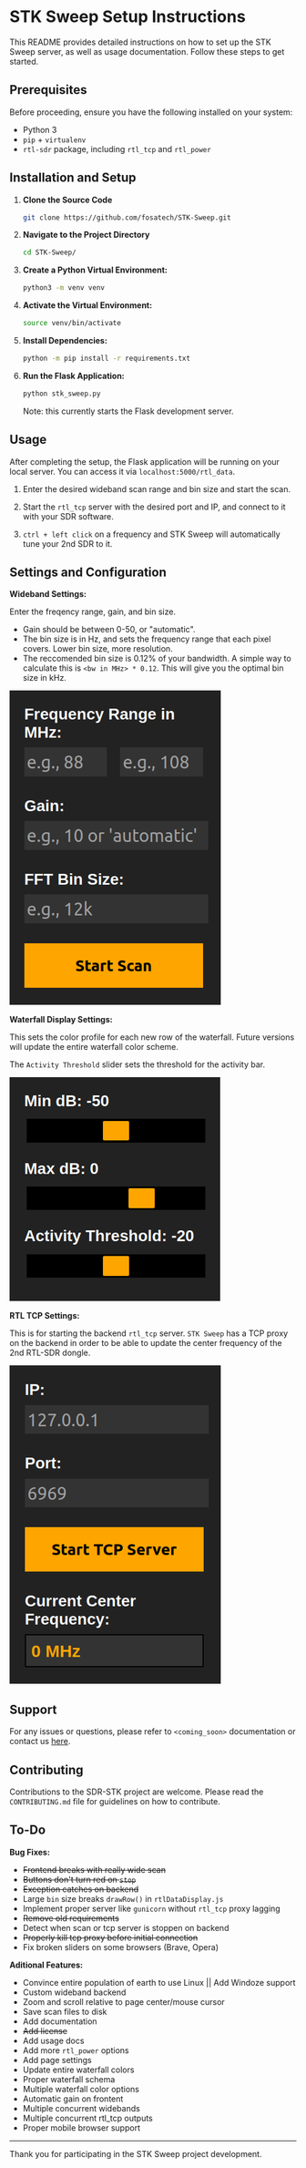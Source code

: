 
# STK Sweep Setup Instructions

This README provides detailed instructions on how to set up the STK Sweep server, as well as usage documentation. Follow these steps to get started.

## Prerequisites

Before proceeding, ensure you have the following installed on your system:
- Python 3
- `pip` + `virtualenv`
- `rtl-sdr` package, including `rtl_tcp` and `rtl_power`

## Installation and Setup

1. **Clone the Source Code**
   ```bash
   git clone https://github.com/fosatech/STK-Sweep.git
   ```

2. **Navigate to the Project Directory**
   ```bash
   cd STK-Sweep/
   ```

3. **Create a Python Virtual Environment:**
   ```bash
   python3 -m venv venv
   ```

4. **Activate the Virtual Environment:**
   ```bash
   source venv/bin/activate
   ```

5. **Install Dependencies:**
   ```bash
   python -m pip install -r requirements.txt
   ```

6. **Run the Flask Application:**
   ```bash
   python stk_sweep.py
   ```
   Note: this currently starts the Flask development server.

## Usage

After completing the setup, the Flask application will be running on your local server. You can access it via `localhost:5000/rtl_data`.

1. Enter the desired wideband scan range and bin size and start the scan.

2. Start the `rtl_tcp` server with the desired port and IP, and connect to it with your SDR software.

3. `ctrl + left click` on a frequency and STK Sweep will automatically tune your 2nd SDR to it.

## Settings and Configuration

**Wideband Settings:**

Enter the freqency range, gain, and bin size.

- Gain should be between 0-50, or "automatic".
- The bin size is in Hz, and sets the frequency range that each pixel covers. Lower bin size, more resolution.
- The reccomended bin size is 0.12% of your bandwidth. A simple way to calculate this is `<bw in MHz> * 0.12`. This will give you the optimal bin size in kHz.

![wideband settings](readme/wideband-settings.png)

**Waterfall Display Settings:**

This sets the color profile for each new row of the waterfall. Future versions will update the entire waterfall color scheme.

The `Activity Threshold` slider sets the threshold for the activity bar.

![waterfall display settings](readme/waterfall-settings.png)

**RTL TCP Settings:**

This is for starting the backend `rtl_tcp` server. `STK Sweep` has a TCP proxy on the backend in order to be able to update the center frequency of the 2nd RTL-SDR dongle.

![rtl_tcp settings](readme/rtl-tcp-settings.png)


## Support

For any issues or questions, please refer to `<coming_soon>` documentation or contact us [here](https://fosa-tech.com/contact).

## Contributing

Contributions to the SDR-STK project are welcome. Please read the `CONTRIBUTING.md` file for guidelines on how to contribute.

## To-Do

**Bug Fixes:**
- ~~Frontend breaks with really wide scan~~
- ~~Buttons don't turn red on `stop`~~
- ~~Exception catches on backend~~
- Large `bin` size breaks `drawRow()` in `rtlDataDisplay.js`
- Implement proper server like `gunicorn` without `rtl_tcp` proxy lagging
- ~~Remove old requirements~~
- Detect when scan or tcp server is stoppen on backend
- ~~Properly kill tcp proxy before initial connection~~
- Fix broken sliders on some browsers (Brave, Opera)

**Aditional Features:**
- Convince entire population of earth to use Linux || Add Windoze support
- Custom wideband backend
- Zoom and scroll relative to page center/mouse cursor
- Save scan files to disk
- Add documentation
- ~~Add license~~
- Add usage docs
- Add more `rtl_power` options
- Add page settings
- Update entire waterfall colors
- Proper waterfall schema
- Multiple waterfall color options
- Automatic gain on frontent
- Multiple concurrent widebands
- Multiple concurrent rtl_tcp outputs
- Proper mobile browser support

---

Thank you for participating in the STK Sweep project development.
